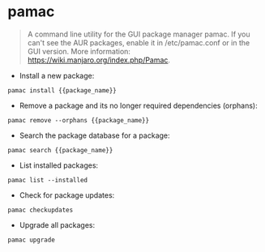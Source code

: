 # pamac

> A command line utility for the GUI package manager pamac.
> If you can't see the AUR packages, enable it in /etc/pamac.conf or in the GUI version. 
> More information: <https://wiki.manjaro.org/index.php/Pamac>.

- Install a new package:

`pamac install {{package_name}}`

- Remove a package and its no longer required dependencies (orphans):

`pamac remove --orphans {{package_name}}`

- Search the package database for a package:

`pamac search {{package_name}}`

- List installed packages:

`pamac list --installed`

- Check for package updates:

`pamac checkupdates`

- Upgrade all packages:

`pamac upgrade`
